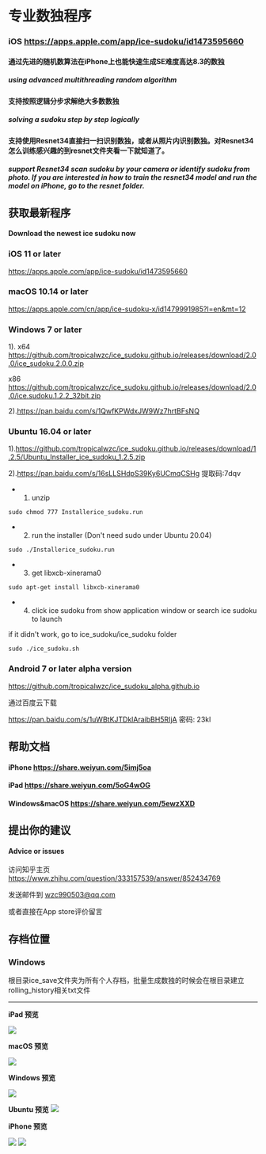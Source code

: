# 专业数独程序 
### iOS <https://apps.apple.com/app/ice-sudoku/id1473595660>

#### 通过先进的随机数算法在iPhone上也能快速生成SE难度高达8.3的数独
##### using advanced multithreading random algorithm
#### 支持按照逻辑分步求解绝大多数数独
##### solving a sudoku step by step logically
#### 支持使用Resnet34直接扫一扫识别数独，或者从照片内识别数独。对Resnet34怎么训练感兴趣的到resnet文件夹看一下就知道了。
##### support Resnet34 scan sudoku by your camera or identify sudoku from photo. If you are interested in how to train the resnet34 model and run the model on iPhone, go to the resnet folder.

## 获取最新程序 
#### Download the newest ice sudoku now
### iOS 11 or later 
 <https://apps.apple.com/app/ice-sudoku/id1473595660>
### macOS 10.14 or later 
 <https://apps.apple.com/cn/app/ice-sudoku-x/id1479991985?l=en&mt=12>
### Windows 7 or later 
1).
x64
<https://github.com/tropicalwzc/ice_sudoku.github.io/releases/download/2.0.0/ice_sudoku.2.0.0.zip>

x86
<https://github.com/tropicalwzc/ice_sudoku.github.io/releases/download/2.0.0/ice.sudoku.1.2.2_32bit.zip>

2).<https://pan.baidu.com/s/1QwfKPWdxJW9Wz7hrtBFsNQ>

### Ubuntu 16.04 or later 

1).<https://github.com/tropicalwzc/ice_sudoku.github.io/releases/download/1.2.5/Ubuntu_Installer_ice_sudoku_1.2.5.zip>

2).<https://pan.baidu.com/s/16sLLSHdpS39Ky6UCmqCSHg> 提取码:7dqv

* 1. unzip 
```
sudo chmod 777 Installerice_sudoku.run
```
* 2. run the installer (Don't need sudo under Ubuntu 20.04)
```
sudo ./Installerice_sudoku.run
```
* 3. get libxcb-xinerama0 

```
sudo apt-get install libxcb-xinerama0
```
* 4. click ice sudoku from show application window or search ice sudoku to launch

if it didn't work, go to ice_sudoku/ice_sudoku folder 

```
sudo ./ice_sudoku.sh
```

### Android 7 or later alpha version

<https://github.com/tropicalwzc/ice_sudoku_alpha.github.io>

通过百度云下载

https://pan.baidu.com/s/1uWBtKJTDklAraibBH5RIjA 密码: 23kl



## 帮助文档
#### iPhone <https://share.weiyun.com/5imj5oa>
#### iPad <https://share.weiyun.com/5oG4wOG>
#### Windows&macOS <https://share.weiyun.com/5ewzXXD>
## 提出你的建议 
#### Advice or issues
访问知乎主页
<https://www.zhihu.com/question/333157539/answer/852434769>

发送邮件到
<wzc990503@qq.com>

或者直接在App store评价留言

## 存档位置

### Windows

根目录ice_save文件夹为所有个人存档，批量生成数独的时候会在根目录建立rolling_history相关txt文件


---
**iPad 预览**

![](https://user-images.githubusercontent.com/31509619/86983219-e6992f80-c1bd-11ea-957b-054a18513cc9.png)

**macOS 预览**

![](https://user-images.githubusercontent.com/31509619/86983528-ab4b3080-c1be-11ea-9812-0ca1cd01255a.png)

**Windows 预览**

![](https://user-images.githubusercontent.com/31509619/86509311-8ef37080-be19-11ea-9f89-079c44576b32.png)

**Ubuntu 预览**
![](https://user-images.githubusercontent.com/31509619/96327939-a1b04f00-1070-11eb-9810-88cc6abab380.png)

**iPhone 预览**

![](https://user-images.githubusercontent.com/31509619/86983184-c1a4bc80-c1bd-11ea-91d5-ccc6ffae580f.png)
![](https://user-images.githubusercontent.com/31509619/86983203-cff2d880-c1bd-11ea-9d03-88b1f1763b0c.png)

